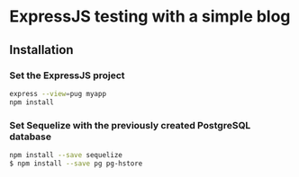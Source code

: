 # ExpressJS testing with a simple blog

## Installation

### Set the ExpressJS project

```bash
express --view=pug myapp
npm install
```

### Set Sequelize with the previously created PostgreSQL database

```bash
npm install --save sequelize
$ npm install --save pg pg-hstore
```
